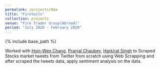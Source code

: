 ```yaml
---
permalink: /projects/AAa
title: "Firetwits"
collection: projects
venue: "Fire Trader Group(Abroad)"
period: "July 2020 - February 2020"
---
```


{% include base_path %}


Worked with [Hsin-Wen Chang](https://www.linkedin.com/in/hsin-wen-chang/), [Pranjal Chaubey](https://www.linkedin.com/in/pranjall/), [Harkirat Singh](https://www.linkedin.com/in/harkirat155/) to Scraped Stocks market tweets from Twitter from scratch using Web Scrapping and after scraped the tweets data, apply sentiment analysis on the data.
